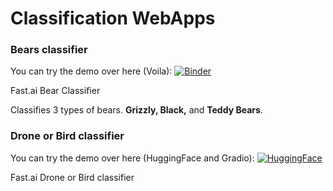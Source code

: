 # Classification WebApps

### Bears classifier
You can try the demo over here (Voila):
[![Binder](https://mybinder.org/badge_logo.svg)](https://mybinder.org/v2/gh/amitdamri/FastAI-Repo/bears-classifier?urlpath=voila%2Frender%2FBearsClassifier%2Fbears-classifier.ipynb)

Fast.ai Bear Classifier

Classifies 3 types of bears.
**Grizzly, Black,** and **Teddy Bears**.

### Drone or Bird classifier
You can try the demo over here (HuggingFace and Gradio):
[![HuggingFace](https://img.shields.io/website/http/huggingface.co/docs/transformers/index.svg?down_color=red&down_message=offline&up_message=online)](https://luniland-droneorbird.hf.space/)

Fast.ai Drone or Bird classifier
